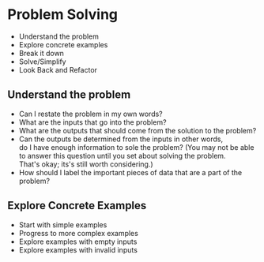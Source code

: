 # Problem Solving

* Understand the problem
* Explore concrete examples
* Break it down
* Solve/Simplify
* Look Back and Refactor

## Understand the problem

* Can I restate the problem in my own words?
* What are the inputs that go into the problem?
* What are the outputs that should come from the solution to the problem?
* Can the outputs be determined from the inputs in other words,<br/>
do I have enough information to sole the problem? (You may not be able to answer this question until you set about solving the problem.<br/>
That's okay; its's still worth considering.)
* How should I label the important pieces of data that are a part of the problem?

## Explore Concrete Examples

* Start with simple examples
* Progress to more complex examples
* Explore examples with empty inputs
* Explore examples with invalid inputs

 


